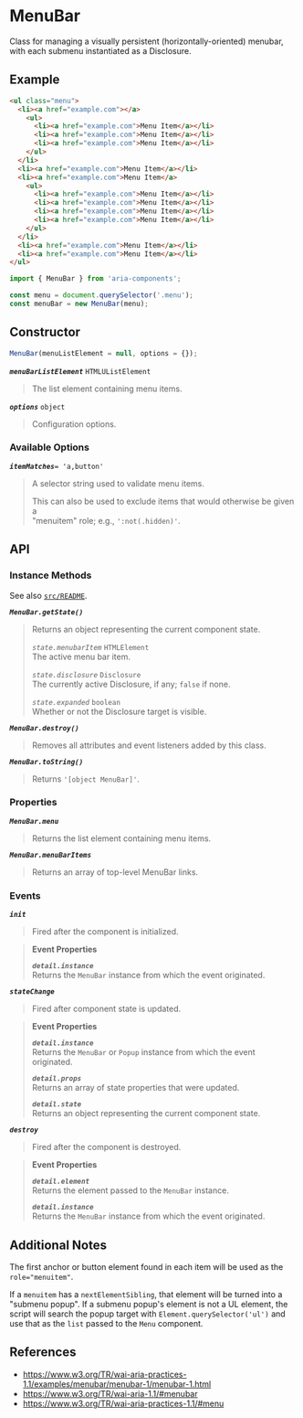 MenuBar
=======

Class for managing a visually persistent (horizontally-oriented) menubar, with 
each submenu instantiated as a Disclosure.

## Example

```html
<ul class="menu">
  <li><a href="example.com"></a>
    <ul>
      <li><a href="example.com">Menu Item</a></li>
      <li><a href="example.com">Menu Item</a></li>
      <li><a href="example.com">Menu Item</a></li>
    </ul>
  </li>
  <li><a href="example.com">Menu Item</a></li>
  <li><a href="example.com">Menu Item</a>
    <ul>
      <li><a href="example.com">Menu Item</a></li>
      <li><a href="example.com">Menu Item</a></li>
      <li><a href="example.com">Menu Item</a></li>
      <li><a href="example.com">Menu Item</a></li>
    </ul>
  </li>
  <li><a href="example.com">Menu Item</a></li>
  <li><a href="example.com">Menu Item</a></li>
</ul>
```

```javascript
import { MenuBar } from 'aria-components';

const menu = document.querySelector('.menu');
const menuBar = new MenuBar(menu);
```

## Constructor

```javascript
MenuBar(menuListElement = null, options = {});
```

_**`menuBarListElement`**_ `HTMLUListElement`  
> The list element containing menu items.

_**`options`**_ `object`  
> Configuration options.

### Available Options

_**`itemMatches`**_`= 'a,button'`  
> A selector string used to validate menu items.
> 
> This can also be used to exclude items that would otherwise be given a  
> "menuitem" role; e.g., `':not(.hidden)'`.

## API

### Instance Methods

See also [`src/README`](../).

_**`MenuBar.getState()`**_
> Returns an object representing the current component state.
> 
> _`state.menubarItem`_ `HTMLElement`  
> The active menu bar item.
>
> _`state.disclosure`_ `Disclosure`  
> The currently active Disclosure, if any; `false` if none.
> 
> _`state.expanded`_ `boolean`  
> Whether or not the Disclosure target is visible.

_**`MenuBar.destroy()`**_
> Removes all attributes and event listeners added by this class.

_**`MenuBar.toString()`**_  
> Returns `'[object MenuBar]'`.

### Properties

_**`MenuBar.menu`**_  
> Returns the list element containing menu items.

_**`MenuBar.menuBarItems`**_  
> Returns an array of top-level MenuBar links.

### Events

_**`init`**_  
> Fired after the component is initialized.

> **Event Properties**
> 
> _**`detail.instance`**_  
> Returns the `MenuBar` instance from which the event originated.  

_**`stateChange`**_  
> Fired after component state is updated.

> **Event Properties**
> 
> _**`detail.instance`**_  
> Returns the `MenuBar` or `Popup` instance from which the event originated.  
>
> _**`detail.props`**_  
> Returns an array of state properties that were updated.  
>
> _**`detail.state`**_  
> Returns an object representing the current component state.

_**`destroy`**_  
> Fired after the component is destroyed.

> **Event Properties**
> 
> _**`detail.element`**_  
> Returns the element passed to the `MenuBar` instance.  
> 
> _**`detail.instance`**_  
> Returns the `MenuBar` instance from which the event originated.  

## Additional Notes

The first anchor or button element found in each item will be used as the 
`role="menuitem"`.

If a `menuitem` has a `nextElementSibling`, that element will be turned into a 
"submenu popup". If a submenu popup's element is not a UL element, the script 
will search the popup target with `Element.querySelector('ul')` and use that as 
the `list` passed to the `Menu` component.

## References

- https://www.w3.org/TR/wai-aria-practices-1.1/examples/menubar/menubar-1/menubar-1.html
- https://www.w3.org/TR/wai-aria-1.1/#menubar
- https://www.w3.org/TR/wai-aria-practices-1.1/#menu
